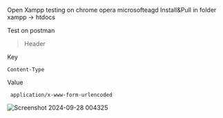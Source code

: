 Open Xampp testing on chrome opera microsofteagd
Install&Pull in folder xampp -> htdocs

Test on postman

> Header

Key

    Content-Type

Value

     application/x-www-form-urlencoded

![Screenshot 2024-09-28 004325](https://github.com/user-attachments/assets/efa86a7c-d974-4de9-90f5-e6fa92428699)
